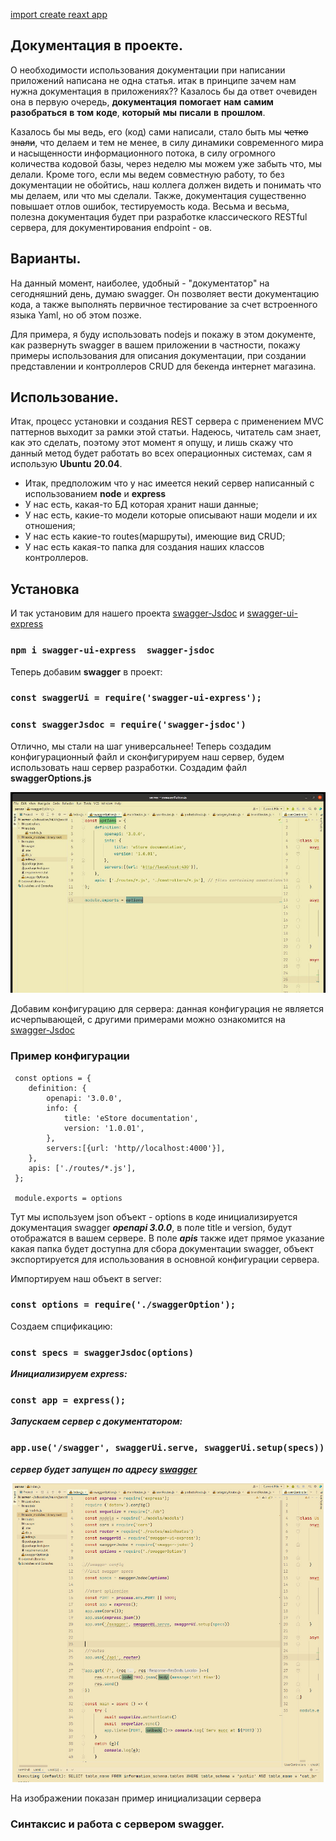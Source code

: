 

[import create reaxt app](http://mysite.com/)



## Документация в проекте.
О необходимости использования документации при написании приложений написана не одна статья.
итак в принципе зачем нам нужна документация в приложениях??
Казалось бы да ответ очевиден она в первую очередь, **документация** **помогает** **нам** **самим** **разобраться** **в** **том** **коде**, **который** **мы**
**писали** **в** **прошлом**. 

Казалось бы мы ведь, его (код) сами написали, стало быть мы ~~четко знали~~, что делаем и тем не менее, в силу динамики современного мира и насыщенности
информационного потока, в силу огромного количества кодовой базы, через неделю мы можем уже забыть 
что, мы делали. Кроме того, если мы ведем совместную работу, то без документации не обойтись, наш коллега должен видеть и понимать
что мы делаем, или что мы сделали. Также, документация существенно повышает отлов ошибок, тестируемость кода. 
Весьма и весьма, полезна документация будет при разработке классического RESTful сервера, для документирования
endpoint - ов.

## Варианты.
На данный момент, наиболее, удобный - "документатор" на сегодняшний день, думаю swagger. Он позволяет вести 
документацию кода, а также выполнять первичное тестирование за счет встроенного языка Yaml, но об этом позже. 

Для примера, я буду использовать nodejs и покажу в этом документе, как развернуть swagger в вашем приложении в частности, покажу примеры 
использования для описания документации, при создании представлении и контроллеров CRUD для бекенда интернет магазина. 

## Использование.
Итак, процесс установки и создания REST сервера с применением MVC паттернов выходит за рамки этой статьи. Надеюсь, читатель сам знает, как
это сделать, поэтому этот момент я опущу, и лишь скажу что данный метод будет работать во всех операционных системах, сам я использую **Ubuntu** **20.04**.
* Итак, предположим что у нас имеется некий сервер написанный с использованием **node** и **express**
* У нас есть, какая-то БД которая хранит наши данные;
* У нас есть, какие-то модели которые описывают наши модели и их отношения; 
* У нас есть какие-то routes(маршруты), имеющие вид CRUD; 
* У нас есть какая-то папка для создания наших классов контроллеров.

## Установка
И так установим для нашего проекта [swagger-Jsdoc](https://www.npmjs.com/package/swagger-jsdoc) и [swagger-ui-express](https://www.npmjs.com/package/swagger-ui-express)

### `npm i swagger-ui-express  swagger-jsdoc`

Теперь добавим **swagger** в проект: 

### `const swaggerUi = require('swagger-ui-express');`

### `const swaggerJsdoc = require('swagger-jsdoc')`

Отлично, мы стали на шаг универсальнее! Теперь создадим конфигурационный файл и сконфигурируем наш сервер, будем использовать наш сервер разработки.
Создадим файл **swaggerOptions.js**


![Пример создания и конфигурации сервера](./img/pic_swaggerOpts.jpg)

Добавим конфигурацию для сервера:
данная конфигурация не является исчерпывающей, с другими примерами можно ознакомится на [swagger-Jsdoc](https://www.npmjs.com/package/swagger-jsdoc)

### Пример конфигурации  
     const options = {
        definition: {
            openapi: '3.0.0',
            info: {
                title: 'eStore documentation',
                version: '1.0.01',
            },
            servers:[{url: 'http//localhost:4000'}],
        },
        apis: ['./routes/*.js'], 
     };

     module.exports = options

Тут мы используем json объект - options в коде инициализируется документация swagger ***openapi 3.0.0***, 
в поле title и version, будут отображатся в вашем сервере. В поле ***apis*** также идет прямое указание 
какая папка будет доступна для сбора документации swagger, объект экспортируется для использования в основной конфигурации 
сервера.

Импортируем наш объект в server: 
### `const options = require('./swaggerOption');`

Создаем спцификацию:
### `const specs = swaggerJsdoc(options)`

***Инициализируем express:***

### `const app = express();`

***Запускаем сервер с документатором:***

### `app.use('/swagger', swaggerUi.serve, swaggerUi.setup(specs))`

***сервер будет запущен по адресу [swagger](http://localhost:4000/swagger/)*** 

![Пример инициализации сервера](./img/pic_swaggerApp.jpg)

На изображении показан пример инициализации сервера 

### Синтаксис и работа с сервером swagger.





